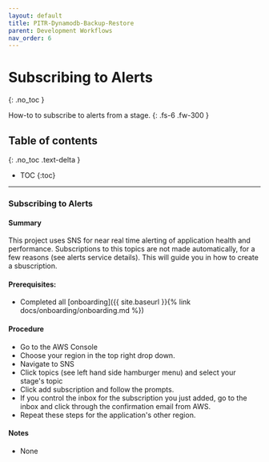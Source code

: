 ```yaml
---
layout: default
title: PITR-Dynamodb-Backup-Restore
parent: Development Workflows
nav_order: 6
---
```


# Subscribing to Alerts
{: .no_toc }

How-to to subscribe to alerts from a stage.
{: .fs-6 .fw-300 }

## Table of contents
{: .no_toc .text-delta }

- TOC
{:toc}

---

### Subscribing to Alerts

#### Summary
This project uses SNS for near real time alerting of application health and performance.  Subscriptions to this topics are not made automatically, for a few reasons (see alerts service details).  This will guide you in how to create a sbuscription.

#### Prerequisites:
- Completed all [onboarding]({{ site.baseurl }}{% link docs/onboarding/onboarding.md %})

#### Procedure
- Go to the AWS Console
- Choose your region in the top right drop down.
- Navigate to SNS
- Click topics (see left hand side hamburger menu) and select your stage's topic
- Click add subscription and follow the prompts.
- If you control the inbox for the subscription you just added, go to the inbox and click through the confirmation email from AWS.
- Repeat these steps for the application's other region.

#### Notes
- None

